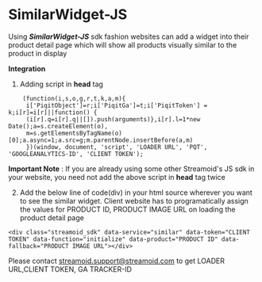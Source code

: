 **SimilarWidget-JS**
===============

Using ***SimilarWidget-JS*** sdk fashion websites can add a widget into their product detail page which will show all products visually similar to the product in display
 
  **Integration**
  
 1) Adding script in **head** tag

```
    (function(i,s,o,g,r,t,k,a,m){
     i['PiqitObject']=r;i['PiqitGa']=t;i['PiqitToken'] = k;i[r]=i[r]||function() {
     (i[r].q=i[r].q||[]).push(arguments)},i[r].l=1*new Date();a=s.createElement(o),
     m=s.getElementsByTagName(o)[0];a.async=1;a.src=g;m.parentNode.insertBefore(a,m)
     })(window, document, 'script', 'LOADER URL', 'PQT', 'GOOGLEANALYTICS-ID', 'CLIENT TOKEN');
```     

  **Important Note** : If you are already using some other Streamoid's JS sdk in your website, you need not add the above script in **head** tag twice

 2) Add the below line of code(div) in your html source wherever you want to see the similar widget. Client website has to  programatically assign the values for PRODUCT ID, PRODUCT IMAGE URL on loading the product detail page

```
<div class="streamoid_sdk" data-service="similar" data-token="CLIENT TOKEN" data-function="initialize" data-product="PRODUCT ID" data-fallback="PRODUCT IMAGE URL"></div>
```

    
Please contact streamoid.support@streamoid.com to get LOADER URL,CLIENT TOKEN, GA TRACKER-ID
